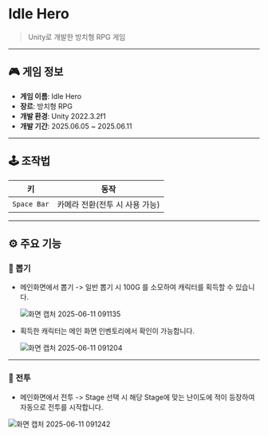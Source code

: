 # Idle Hero

>Unity로 개발한 방치형 RPG 게임


---

## 🎮 게임 정보

- **게임 이름**: Idle Hero 
- **장르**: 방치형 RPG  
- **개발 환경**: Unity 2022.3.2f1  
- **개발 기간**: 2025.06.05 ~ 2025.06.11


---

## 🕹️ 조작법

| 키 | 동작 |
|---|---|
| `Space Bar` | 카메라 전환(전투 시 사용 가능) |


---

## ⚙️ 주요 기능

### 🛒 뽑기

- 메인화면에서 뽑기 -> 일반 뽑기 시 100G 를 소모하여 캐릭터를 획득할 수 있습니다.
  
  ![화면 캡처 2025-06-11 091135](https://github.com/user-attachments/assets/ae601c96-b8b6-49eb-ac39-7634dea698d5)
  

- 획득한 캐릭터는 메인 화면 인벤토리에서 확인이 가능합니다.

  ![화면 캡처 2025-06-11 091204](https://github.com/user-attachments/assets/83b1b087-08fe-4cff-92bd-391bf8b2c77c)

---

### 🏹 전투

- 메인화면에서 전투 -> Stage 선택 시 해당 Stage에 맞는 난이도에 적이 등장하여 자동으로 전투를 시작합니다.

 ![화면 캡처 2025-06-11 091242](https://github.com/user-attachments/assets/16bcf64a-3195-4a65-8e49-b59af5e555b8)



